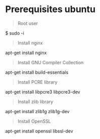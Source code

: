 # Prerequisites ubuntu

> Root user

$ sudo -i

> Install nginx

apt-get install nginx

> Install GNU Compiler Collection

apt-get install build-essentials

> Install PCRE library

apt-get install libpcre3 libpcre3-dev

> Install zlib library

apt-get install zlib1g zlib1g-dev

> Install OpenSSL

apt-get install openssl libssl-dev
